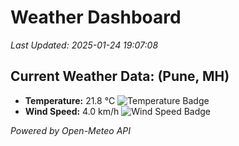 
# Weather Dashboard

_Last Updated: 2025-01-24 19:07:08_

## Current Weather Data: (Pune, MH)
- **Temperature:** 21.8 °C ![Temperature Badge](https://img.shields.io/badge/Temperature-Medium%20Temp-green)
- **Wind Speed:** 4.0 km/h ![Wind Speed Badge](https://img.shields.io/badge/Wind%20Speed-Low%20Wind-blue)

*Powered by Open-Meteo API*
